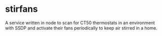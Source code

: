 # stirfans
A service written in node to scan for CT50 thermostats in an environment with SSDP and activate their fans periodically to keep air stirred in a home.
